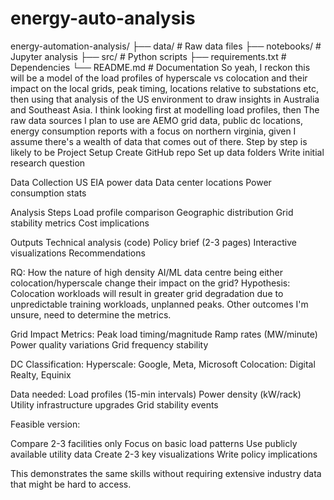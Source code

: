 # energy-auto-analysis
energy-automation-analysis/
  ├── data/                # Raw data files
  ├── notebooks/          # Jupyter analysis
  ├── src/               # Python scripts
  ├── requirements.txt   # Dependencies
  └── README.md         # Documentation
    So yeah, I reckon this will be a model of the load profiles of hyperscale vs colocation and their impact on the local grids, peak timing, locations relative to substations etc, then using that analysis of the US environment to draw insights in Australia and Southeast Asia. I think looking first at modelling load profiles, then
    The raw data sources I plan to use are AEMO grid data, public dc locations, energy consumption reports with a focus on northern virginia, given I assume there's a wealth of data that comes out of there. Step by step is likely to be 
    Project Setup
Create GitHub repo
Set up data folders
Write initial research question

  Data Collection
US EIA power data
Data center locations
Power consumption stats

  Analysis Steps
Load profile comparison
Geographic distribution
Grid stability metrics
Cost implications

  Outputs
Technical analysis (code)
Policy brief (2-3 pages)
Interactive visualizations
Recommendations

  RQ: How the nature of high density AI/ML data centre being either colocation/hyperscale change their impact on the grid?
  Hypothesis: Colocation workloads will result in greater grid degradation due to unpredictable training workloads, unplanned peaks. Other outcomes I'm unsure, need to determine the metrics.

  Grid Impact Metrics:
Peak load timing/magnitude
Ramp rates (MW/minute)
Power quality variations
Grid frequency stability

  DC Classification:
Hyperscale: Google, Meta, Microsoft
Colocation: Digital Realty, Equinix

  Data needed:
Load profiles (15-min intervals)
Power density (kW/rack)
Utility infrastructure upgrades
Grid stability events

Feasible version:

Compare 2-3 facilities only
Focus on basic load patterns
Use publicly available utility data
Create 2-3 key visualizations
Write policy implications

This demonstrates the same skills without requiring extensive industry data that might be hard to access.
